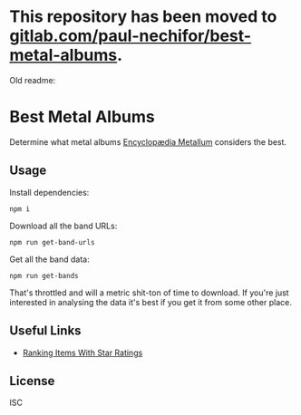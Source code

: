 # This repository has been moved to [gitlab.com/paul-nechifor/best-metal-albums](http://gitlab.com/paul-nechifor/best-metal-albums).

Old readme:

# Best Metal Albums

Determine what metal albums [Encyclopædia Metallum][em] considers the best.

## Usage

Install dependencies:

    npm i

Download all the band URLs:

    npm run get-band-urls

Get all the band data:

    npm run get-bands

That's throttled and will a metric shit-ton of time to download. If you're just
interested in analysing the data it's best if you get it from some other place.

## Useful Links

* [Ranking Items With Star Ratings][ranking]

## License

ISC


[em]: http://www.metal-archives.com/
[ranking]: http://www.evanmiller.org/ranking-items-with-star-ratings.html
